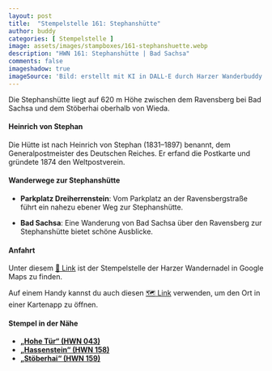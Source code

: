 ```yaml
---
layout: post
title:  "Stempelstelle 161: Stephanshütte"
author: buddy
categories: [ Stempelstelle ]
image: assets/images/stampboxes/161-stephanshuette.webp
description: "HWN 161: Stephanshütte | Bad Sachsa"
comments: false
imageshadow: true
imageSource: 'Bild: erstellt mit KI in DALL·E durch Harzer Wanderbuddy'
---
```


Die Stephanshütte liegt auf 620 m Höhe zwischen dem Ravensberg bei Bad Sachsa und dem Stöberhai oberhalb von Wieda. 

#### Heinrich von Stephan

Die Hütte ist nach Heinrich von Stephan (1831–1897) benannt, dem Generalpostmeister des Deutschen Reiches. Er erfand die Postkarte und gründete 1874 den Weltpostverein. 

#### Wanderwege zur Stephanshütte

- **Parkplatz Dreiherrenstein**: Vom Parkplatz an der Ravensbergstraße führt ein nahezu ebener Weg zur Stephanshütte. 

- **Bad Sachsa**: Eine Wanderung von Bad Sachsa über den Ravensberg zur Stephanshütte bietet schöne Ausblicke. 

#### Anfahrt

Unter diesem [📍 Link](https://www.google.com/maps/dir/?api=1&origin=&destination=51.63092%2C%2010.54271) ist der Stempelstelle der Harzer Wandernadel in Google Maps zu finden.

<div class="android-only">
  Auf einem Handy kannst du auch diesen 
  <a href="geo:51.63092,10.54271">🗺️ Link</a> 
  verwenden, um den Ort in einer Kartenapp zu öffnen.
  <p></p>
</div>

#### Stempel in der Nähe

- [**„Hohe Tür“ (HWN 043)**](/stempelstelle-43-wasserscheide-weser-elbe-hohe-tuer)
- [**„Hassenstein“ (HWN 158)**](/stempelstelle-158-hassenstein)
- [**„Stöberhai“ (HWN 159)**](/stempelstelle-159-stoeberhai)
